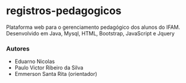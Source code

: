 # registros-pedagogicos
Plataforma web para o gerenciamento pedagógico dos alunos do IFAM. Desenvolvido em Java, Mysql, HTML, Bootstrap, JavaScript e Jquery

### Autores
- Eduarno Nicolas
- Paulo Victor Ribeiro da Silva
- Emmerson Santa Rita (orientador)

